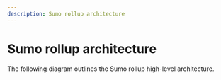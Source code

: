 ```yaml
---
description: Sumo rollup architecture
---
```


# Sumo rollup architecture

The following diagram outlines the Sumo rollup high-level architecture.
